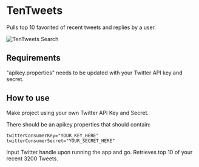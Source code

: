 # TenTweets
Pulls top 10 favorited of recent tweets and replies by a user.

![TenTweets Search](https://i.imgur.com/qd2rfZ4.png)

## Requirements
"apikey.properties" needs to be updated with your Twitter API key and secret.

## How to use
Make project using your own Twitter API Key and Secret.

There should be an apikey.properties that should contain:

```
twitterConsumerKey="YOUR_KEY_HERE"
twitterConsumerSecret="YOUR_SECRET_HERE"
```

Input Twitter handle upon running the app and go. Retrieves top 10 of your recent 3200 Tweets.
